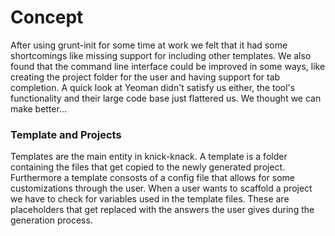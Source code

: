 Concept
===========

After using grunt-init for some time at work we felt that it had some shortcomings like missing support for including other templates. We also found that the command line interface could be improved in some ways, like creating the project folder for the user and having support for tab completion. A quick look at Yeoman didn't satisfy us either, the tool's functionality and their large code base just flattered us. We thought we can make better...

### Template and Projects
Templates are the main entity in knick-knack. A template is a folder containing the files that get copied to the newly generated project. Furthermore a template consosts of a config file that allows for some customizations through the user. When a user wants to scaffold a project we have to check for variables used in the template files. These are placeholders that get replaced with the answers the user gives during the generation process. 
